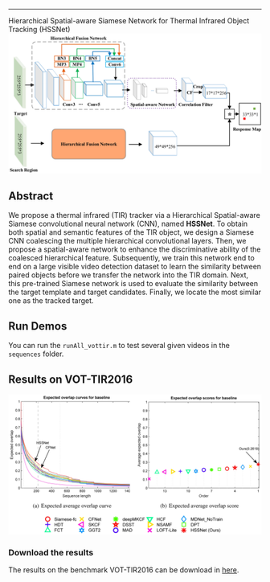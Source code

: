 ----------
Hierarchical Spatial-aware Siamese Network for Thermal Infrared Object Tracking (HSSNet)
![Alt text](./images/HSSNetwork-framework.jpg)
## Abstract
We propose a thermal infrared (TIR) tracker via a Hierarchical Spatial-aware Siamese convolutional neural network (CNN), named **HSSNet**. To obtain both spatial and semantic features of the TIR object, we design a Siamese CNN coalescing the multiple hierarchical convolutional layers. Then, we propose a spatial-aware network to enhance the discriminative ability of the coalesced hierarchical feature. Subsequently, we train this network end to end on a large visible video detection dataset to learn the similarity between paired objects before we transfer the network into the TIR domain. Next, this pre-trained Siamese network is used to evaluate the similarity between the target template and target candidates. Finally, we locate the most similar one as the tracked target.
## Run Demos 
You can run the `runAll_vottir.m` to test several given videos in the `sequences` folder.

## Results on VOT-TIR2016
![Alt text](./images/VOT-TIR2016Results1.jpg)
### Download the results
The results on the benchmark VOT-TIR2016 can be download in [here](https://drive.google.com/open?id=1G6zlFq2aGsnOazIluZjaB61eu8G5Q03N).
